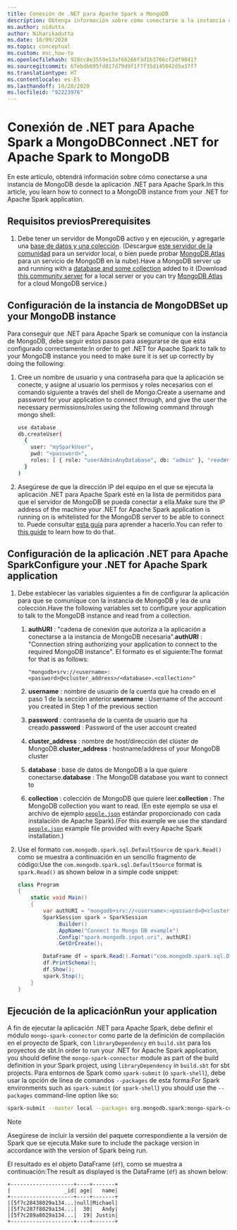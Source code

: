 ```yaml
---
title: Conexión de .NET para Apache Spark a MongoDB
description: Obtenga información sobre cómo conectarse a la instancia de MongoDB desde la aplicación .NET para Apache Spark.
ms.author: nidutta
author: Niharikadutta
ms.date: 10/09/2020
ms.topic: conceptual
ms.custom: mvc,how-to
ms.openlocfilehash: 928cc8e3559e13af66268f3d1b3766cf2df9041f
ms.sourcegitcommit: 67ebdb695fd017d79d9f1f7f35d145042d5a37f7
ms.translationtype: HT
ms.contentlocale: es-ES
ms.lasthandoff: 10/20/2020
ms.locfileid: "92223976"
---
```

# <a name="connect-net-for-apache-spark-to-mongodb"></a><span data-ttu-id="59fba-103">Conexión de .NET para Apache Spark a MongoDB</span><span class="sxs-lookup"><span data-stu-id="59fba-103">Connect .NET for Apache Spark to MongoDB</span></span>

<span data-ttu-id="59fba-104">En este artículo, obtendrá información sobre cómo conectarse a una instancia de MongoDB desde la aplicación .NET para Apache Spark.</span><span class="sxs-lookup"><span data-stu-id="59fba-104">In this article, you learn how to connect to a MongoDB instance from your .NET for Apache Spark application.</span></span>

## <a name="prerequisites"></a><span data-ttu-id="59fba-105">Requisitos previos</span><span class="sxs-lookup"><span data-stu-id="59fba-105">Prerequisites</span></span>

1. <span data-ttu-id="59fba-106">Debe tener un servidor de MongoDB activo y en ejecución, y agregarle una [base de datos y una colección](https://docs.mongodb.com/manual/core/databases-and-collections/). (Descargue [este servidor de la comunidad](https://www.mongodb.com/try/download/community) para un servidor local, o bien puede probar [MongoDB Atlas](https://www.mongodb.com/cloud/atlas) para un servicio de MongoDB en la nube).</span><span class="sxs-lookup"><span data-stu-id="59fba-106">Have a MongoDB server up and running with a [database and some collection](https://docs.mongodb.com/manual/core/databases-and-collections/) added to it (Download [this community server](https://www.mongodb.com/try/download/community) for a local server or you can try [MongoDB Atlas](https://www.mongodb.com/cloud/atlas) for a cloud MongoDB service.)</span></span>

## <a name="set-up-your-mongodb-instance"></a><span data-ttu-id="59fba-107">Configuración de la instancia de MongoDB</span><span class="sxs-lookup"><span data-stu-id="59fba-107">Set up your MongoDB instance</span></span>

<span data-ttu-id="59fba-108">Para conseguir que .NET para Apache Spark se comunique con la instancia de MongoDB, debe seguir estos pasos para asegurarse de que está configurado correctamente:</span><span class="sxs-lookup"><span data-stu-id="59fba-108">In order to get .NET for Apache Spark to talk to your MongoDB instance you need to make sure it is set up correctly by doing the following:</span></span>

1. <span data-ttu-id="59fba-109">Cree un nombre de usuario y una contraseña para que la aplicación se conecte, y asigne al usuario los permisos y roles necesarios con el comando siguiente a través del shell de Mongo:</span><span class="sxs-lookup"><span data-stu-id="59fba-109">Create a username and password for your application to connect through, and give the user the necessary permissions/roles using the following command through mongo shell:</span></span>

    ```bash
    use database
    db.createUser(
      {
        user: "mySparkUser",
        pwd: "<password>",
        roles: [ { role: "userAdminAnyDatabase", db: "admin" }, "readWriteAnyDatabase" ]
      }
    )
    ```

2. <span data-ttu-id="59fba-110">Asegúrese de que la dirección IP del equipo en el que se ejecuta la aplicación .NET para Apache Spark esté en la lista de permitidos para que el servidor de MongoDB se pueda conectar a ella.</span><span class="sxs-lookup"><span data-stu-id="59fba-110">Make sure the IP address of the machine your .NET for Apache Spark application is running on is whitelisted for the MongoDB server to be able to connect to.</span></span> <span data-ttu-id="59fba-111">Puede consultar [esta guía](https://docs.atlas.mongodb.com/security/add-ip-address-to-list/) para aprender a hacerlo.</span><span class="sxs-lookup"><span data-stu-id="59fba-111">You can refer to [this guide](https://docs.atlas.mongodb.com/security/add-ip-address-to-list/) to learn how to do that.</span></span>

## <a name="configure-your-net-for-apache-spark-application"></a><span data-ttu-id="59fba-112">Configuración de la aplicación .NET para Apache Spark</span><span class="sxs-lookup"><span data-stu-id="59fba-112">Configure your .NET for Apache Spark application</span></span>

1. <span data-ttu-id="59fba-113">Debe establecer las variables siguientes a fin de configurar la aplicación para que se comunique con la instancia de MongoDB y lea de una colección.</span><span class="sxs-lookup"><span data-stu-id="59fba-113">Have the following variables set to configure your application to talk to the MongoDB instance and read from a collection.</span></span>
    1. <span data-ttu-id="59fba-114">**authURI** : "cadena de conexión que autoriza a la aplicación a conectarse a la instancia de MongoDB necesaria".</span><span class="sxs-lookup"><span data-stu-id="59fba-114">**authURI** : "Connection string authorizing your application to connect to the required MongoDB instance".</span></span> <span data-ttu-id="59fba-115">El formato es el siguiente:</span><span class="sxs-lookup"><span data-stu-id="59fba-115">The format for that is as follows:</span></span>

        ```
        "mongodb+srv://<username>:<password>@<cluster_address>/<database>.<collection>"
        ```

    2. <span data-ttu-id="59fba-116">**username** : nombre de usuario de la cuenta que ha creado en el paso 1 de la sección anterior.</span><span class="sxs-lookup"><span data-stu-id="59fba-116">**username** : Username of the account you created in Step 1 of the previous section</span></span>
    3. <span data-ttu-id="59fba-117">**password** : contraseña de la cuenta de usuario que ha creado.</span><span class="sxs-lookup"><span data-stu-id="59fba-117">**password** : Password of the user account created</span></span>
    4. <span data-ttu-id="59fba-118">**cluster_address** : nombre de host/dirección del clúster de MongoDB.</span><span class="sxs-lookup"><span data-stu-id="59fba-118">**cluster_address** : hostname/address of your MongoDB cluster</span></span>
    5. <span data-ttu-id="59fba-119">**database** : base de datos de MongoDB a la que quiere conectarse.</span><span class="sxs-lookup"><span data-stu-id="59fba-119">**database** : The MongoDB database you want to connect to</span></span>
    6. <span data-ttu-id="59fba-120">**collection** : colección de MongoDB que quiere leer.</span><span class="sxs-lookup"><span data-stu-id="59fba-120">**collection** : The MongoDB collection you want to read.</span></span> <span data-ttu-id="59fba-121">(En este ejemplo se usa el archivo de ejemplo [`people.json`](https://github.com/apache/spark/blob/master/examples/src/main/resources/people.json) estándar proporcionado con cada instalación de Apache Spark).</span><span class="sxs-lookup"><span data-stu-id="59fba-121">(For this example we use the standard [`people.json`](https://github.com/apache/spark/blob/master/examples/src/main/resources/people.json) example file provided with every Apache Spark installation.)</span></span>

2. <span data-ttu-id="59fba-122">Use el formato `com.mongodb.spark.sql.DefaultSource` de `spark.Read()` como se muestra a continuación en un sencillo fragmento de código:</span><span class="sxs-lookup"><span data-stu-id="59fba-122">Use the `com.mongodb.spark.sql.DefaultSource` format is `spark.Read()` as shown below in a simple code snippet:</span></span>

    ```csharp
    class Program
    {
        static void Main()
        {
            var authURI = "mongodb+srv://<username>:<password>@<cluster_address>/<database>.<collection>?retryWrites=true&w=majority";
            SparkSession spark = SparkSession
                .Builder()
                .AppName("Connect to Mongo DB example")
                .Config("spark.mongodb.input.uri", authURI)
                .GetOrCreate();

            DataFrame df = spark.Read().Format("com.mongodb.spark.sql.DefaultSource").Load();
            df.PrintSchema();
            df.Show();
            spark.Stop();
        }
    }
    ```

## <a name="run-your-application"></a><span data-ttu-id="59fba-123">Ejecución de la aplicación</span><span class="sxs-lookup"><span data-stu-id="59fba-123">Run your application</span></span>

<span data-ttu-id="59fba-124">A fin de ejecutar la aplicación .NET para Apache Spark, debe definir el módulo `mongo-spark-connector` como parte de la definición de compilación en el proyecto de Spark, con `libraryDependency` en `build.sbt` para los proyectos de sbt.</span><span class="sxs-lookup"><span data-stu-id="59fba-124">In order to run your .NET for Apache Spark application, you should define the `mongo-spark-connector` module as part of the build definition in your Spark project, using `libraryDependency` in `build.sbt` for sbt projects.</span></span> <span data-ttu-id="59fba-125">Para entornos de Spark como `spark-submit` (o `spark-shell`), debe usar la opción de línea de comandos `--packages` de esta forma:</span><span class="sxs-lookup"><span data-stu-id="59fba-125">For Spark environments such as `spark-submit` (or `spark-shell`) you should use the `--packages` command-line option like so:</span></span>

```bash
spark-submit --master local --packages org.mongodb.spark:mongo-spark-connector_2.12:3.0.0 --class org.apache.spark.deploy.dotnet.DotnetRunner microsoft-spark-<version>.jar yourApp.exe
```

> [!NOTE]
> <span data-ttu-id="59fba-126">Asegúrese de incluir la versión del paquete correspondiente a la versión de Spark que se ejecuta.</span><span class="sxs-lookup"><span data-stu-id="59fba-126">Make sure to include the package version in accordance with the version of Spark being run.</span></span>

<span data-ttu-id="59fba-127">El resultado es el objeto DataFrame (`df`), como se muestra a continuación:</span><span class="sxs-lookup"><span data-stu-id="59fba-127">The result as displayed is the DataFrame (`df`) as shown below:</span></span>

```text
+--------------------+----+-------+
|                 _id| age|   name|
+--------------------+----+-------+
|[5f7c28438029a134...|null|Michael|
|[5f7c287f8029a134...|  30|   Andy|
|[5f7c289a8029a134...|  19| Justin|
+--------------------+----+-------+
```
